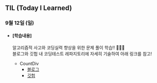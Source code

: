 ## TIL (Today I Learned)

### 9월 12일 (일)

- #### [학습내용]
  
  알고리즘적 사고와 코딩실력 향상을 위한 문제 풀이 학습!! 🧑🏻‍💻   
  블로그와 깃헙 내 코딩테스트 레파지토리에 자세히 기술하여 아래 링크를 참고!
  
  - CountDiv
    - [블로그](https://green1229.tistory.com/175)
    - [깃헙](https://github.com/GREENOVER/CodingTest/tree/main/CountDiv)

